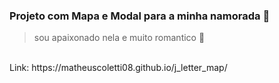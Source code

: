 ### Projeto com Mapa e Modal para a minha namorada 🥰
> sou apaixonado nela e muito romantico 🌹
<br>
Link: https://matheuscoletti08.github.io/j_letter_map/
